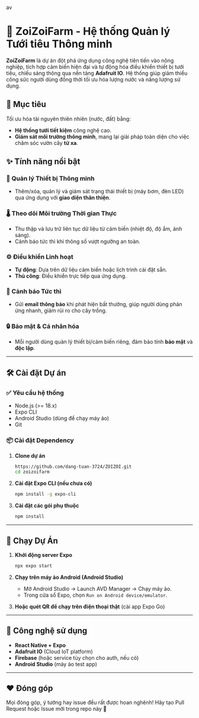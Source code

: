 av
# 🌱 ZoiZoiFarm - Hệ thống Quản lý Tưới tiêu Thông minh

**ZoiZoiFarm** là dự án đột phá ứng dụng công nghệ tiên tiến vào nông nghiệp, tích hợp cảm biến hiện đại và tự động hóa điều khiển thiết bị tưới tiêu, chiếu sáng thông qua nền tảng **Adafruit IO**. Hệ thống giúp giảm thiểu công sức người dùng đồng thời tối ưu hóa lượng nước và năng lượng sử dụng.  

## 🎯 Mục tiêu  
Tối ưu hóa tài nguyên thiên nhiên (nước, đất) bằng:  
- **Hệ thống tưới tiết kiệm** công nghệ cao.  
- **Giám sát môi trường thông minh**, mang lại giải pháp toàn diện cho việc chăm sóc vườn cây **từ xa**.  

## ✨ Tính năng nổi bật  

### 📲 Quản lý Thiết bị Thông minh  
- Thêm/xóa, quản lý và giám sát trạng thái thiết bị (máy bơm, đèn LED) qua ứng dụng với **giao diện thân thiện**.  

### 🌡️ Theo dõi Môi trường Thời gian Thực  
- Thu thập và lưu trữ liên tục dữ liệu từ cảm biến (nhiệt độ, độ ẩm, ánh sáng).  
- Cảnh báo tức thì khi thông số vượt ngưỡng an toàn.  

### ⚙️ Điều khiển Linh hoạt  
- **Tự động**: Dựa trên dữ liệu cảm biến hoặc lịch trình cài đặt sẵn.  
- **Thủ công**: Điều khiển trực tiếp qua ứng dụng.  

### 🔔 Cảnh báo Tức thì  
- Gửi **email thông báo** khi phát hiện bất thường, giúp người dùng phản ứng nhanh, giảm rủi ro cho cây trồng.  

### 🔒 Bảo mật & Cá nhân hóa  
- Mỗi người dùng quản lý thiết bị/cảm biến riêng, đảm bảo tính **bảo mật** và **độc lập**.  

---

## 🛠️ Cài đặt Dự án

### ✅ Yêu cầu hệ thống  
- Node.js (>= 18.x)  
- Expo CLI  
- Android Studio (dùng để chạy máy ảo)  
- Git

### 📦 Cài đặt Dependency

1. **Clone dự án**  
   ```bash
   https://github.com/dang-tuan-3724/ZOIZOI.git
   cd zoizoifarm
   ```

2. **Cài đặt Expo CLI (nếu chưa có)**  
   ```bash
   npm install -g expo-cli
   ```

3. **Cài đặt các gói phụ thuộc**  
   ```bash
   npm install
   ```

---

## 🚀 Chạy Dự Án

1. **Khởi động server Expo**  
   ```bash
   npx expo start
   ```

2. **Chạy trên máy ảo Android (Android Studio)**  
   - Mở Android Studio → Launch AVD Manager → Chạy máy ảo.
   - Trong cửa sổ Expo, chọn `Run on Android device/emulator`.

3. **Hoặc quét QR để chạy trên điện thoại thật** (cài app Expo Go)

---

## 🧰 Công nghệ sử dụng

- **React Native + Expo**
- **Adafruit IO** (Cloud IoT platform)
- **Firebase** (hoặc service tùy chọn cho auth, nếu có)
- **Android Studio** (máy ảo test app)

---

## ❤️ Đóng góp

Mọi đóng góp, ý tưởng hay issue đều rất được hoan nghênh! Hãy tạo Pull Request hoặc Issue mới trong repo này 🙌  
